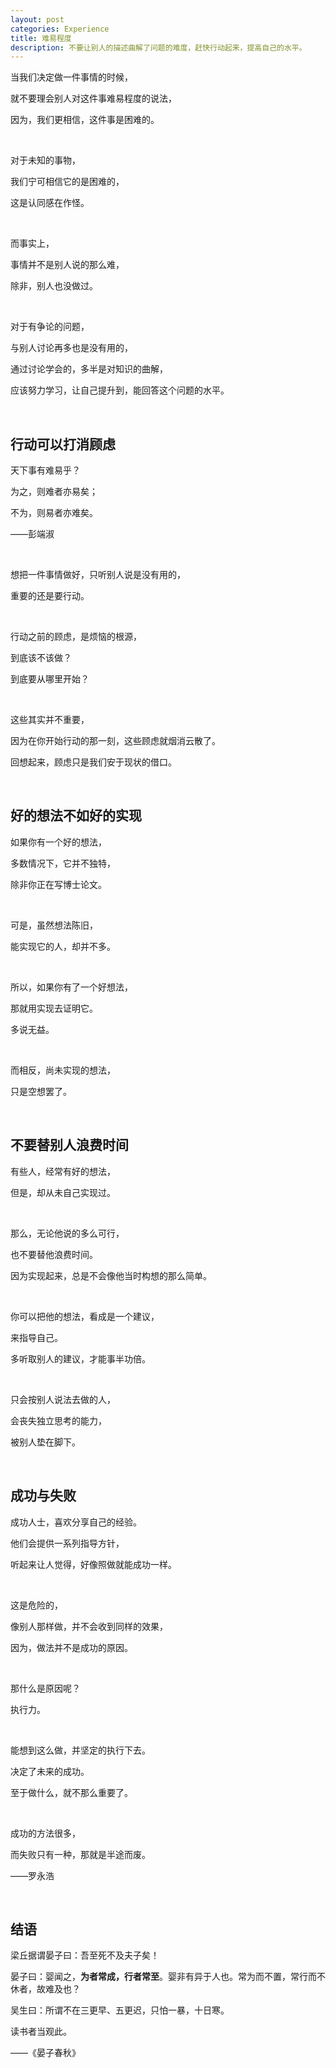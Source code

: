 ```yaml
---
layout: post
categories: Experience
title: 难易程度
description: 不要让别人的描述曲解了问题的难度，赶快行动起来，提高自己的水平。
---
```


当我们决定做一件事情的时候，

就不要理会别人对这件事难易程度的说法，

因为，我们更相信，这件事是困难的。

<br/>

对于未知的事物，

我们宁可相信它的是困难的，

这是认同感在作怪。

<br/>

而事实上，

事情并不是别人说的那么难，

除非，别人也没做过。

<br/>

对于有争论的问题，

与别人讨论再多也是没有用的，

通过讨论学会的，多半是对知识的曲解，

应该努力学习，让自己提升到，能回答这个问题的水平。

<br/>

## **行动可以打消顾虑**

天下事有难易乎？

为之，则难者亦易矣；

不为，则易者亦难矣。

——彭端淑

<br/>

想把一件事情做好，只听别人说是没有用的，

重要的还是要行动。

<br/>

行动之前的顾虑，是烦恼的根源，

到底该不该做？

到底要从哪里开始？

<br/>

这些其实并不重要，

因为在你开始行动的那一刻，这些顾虑就烟消云散了。

回想起来，顾虑只是我们安于现状的借口。

<br/>

## **好的想法不如好的实现**

如果你有一个好的想法，

多数情况下，它并不独特，

除非你正在写博士论文。

<br/>

可是，虽然想法陈旧，

能实现它的人，却并不多。

<br/>

所以，如果你有了一个好想法，

那就用实现去证明它。

多说无益。

<br/>

而相反，尚未实现的想法，

只是空想罢了。

<br/>

## **不要替别人浪费时间**

有些人，经常有好的想法，

但是，却从未自己实现过。

<br/>

那么，无论他说的多么可行，

也不要替他浪费时间。

因为实现起来，总是不会像他当时构想的那么简单。

<br/>

你可以把他的想法，看成是一个建议，

来指导自己。

多听取别人的建议，才能事半功倍。

<br/>

只会按别人说法去做的人，

会丧失独立思考的能力，

被别人垫在脚下。

<br/>

## **成功与失败**

成功人士，喜欢分享自己的经验。

他们会提供一系列指导方针，

听起来让人觉得，好像照做就能成功一样。

<br/>

这是危险的，

像别人那样做，并不会收到同样的效果，

因为，做法并不是成功的原因。

<br/>

那什么是原因呢？

执行力。

<br/>

能想到这么做，并坚定的执行下去。

决定了未来的成功。

至于做什么，就不那么重要了。

<br/>

成功的方法很多，

而失败只有一种，那就是半途而废。

——罗永浩

<br/>

## **结语**

梁丘据谓晏子曰：吾至死不及夫子矣！

晏子曰：婴闻之，**为者常成，行者常至**。婴非有异于人也。常为而不置，常行而不休者，故难及也？

吴生曰：所谓不在三更早、五更迟，只怕一暴，十日寒。

读书者当观此。

——《晏子春秋》



























